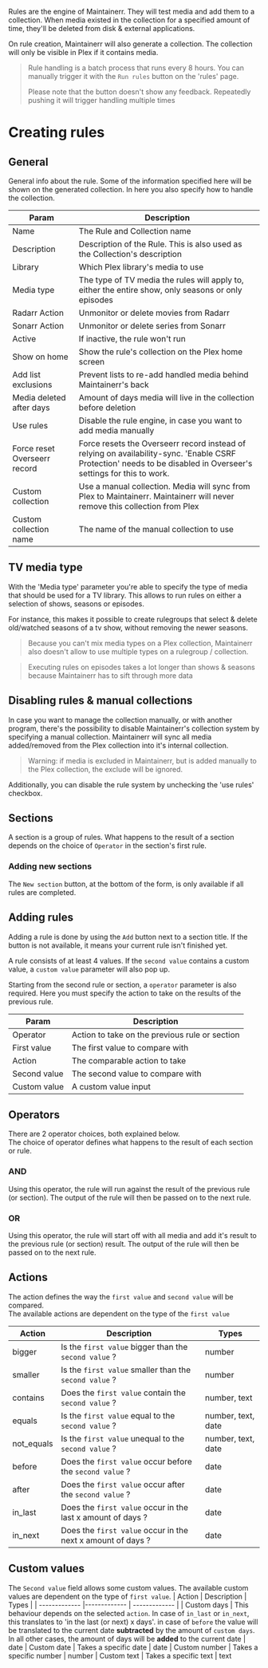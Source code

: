 Rules are the engine of Maintainerr. They will test media and add them to a collection.
When media existed in the collection for a specified amount of time, they'll be deleted from disk & external applications.

On rule creation, Maintainerr will also generate a collection. The collection will only be visible in Plex if it contains media.

> Rule handling is a batch process that runs every 8 hours. You can manually trigger it with the `Run rules` button on the 'rules' page.
>
> Please note that the button doesn't show any feedback. Repeatedly pushing it will trigger handling multiple times

# Creating rules

## General

General info about the rule. Some of the information specified here will be shown on the generated collection. In here you also specify how to handle the collection.

| Param                        | Description                                                                                                                                                                |
| ---------------------------- | -------------------------------------------------------------------------------------------------------------------------------------------------------------------------- |
| Name                         | The Rule and Collection name                                                                                                                                               |
| Description                  | Description of the Rule. This is also used as the Collection's description                                                                                                 |
| Library                      | Which Plex library's media to use                                                                                                                                          |
| Media type                   | The type of TV media the rules will apply to, either the entire show, only seasons or only episodes                                                                        |
| Radarr Action                | Unmonitor or delete movies from Radarr                                                                                                                                     |
| Sonarr Action                | Unmonitor or delete series from Sonarr                                                                                                                                     |
| Active                       | If inactive, the rule won't run                                                                                                                                            |
| Show on home                 | Show the rule's collection on the Plex home screen                                                                                                                         |
| Add list exclusions          | Prevent lists to re-add handled media behind Maintainerr's back                                                                                                            |
| Media deleted after days     | Amount of days media will live in the collection before deletion                                                                                                           |
| Use rules                    | Disable the rule engine, in case you want to add media manually                                                                                                            |
| Force reset Overseerr record | Force resets the Overseerr record instead of relying on availability-sync. 'Enable CSRF Protection' needs to be disabled in Overseer's settings for this to work.          |
| Custom collection            | Use a manual collection. Media will sync from Plex to Maintainerr. Maintainerr will never remove this collection from Plex                                                 |
| Custom collection name       | The name of the manual collection to use                                                                                                                                   |

## TV media type

With the 'Media type' parameter you're able to specify the type of media that should be used for a TV library. This allows to run rules on either a selection of shows, seasons or episodes. 

For instance, this makes it possible to create rulegroups that select & delete old/watched seasons of a tv show, without removing the newer seasons.

> Because you can't mix media types on a Plex collection, Maintainerr also doesn't allow to use multiple types on a rulegroup / collection.

> Executing rules on episodes takes a lot longer than shows & seasons because Maintainerr has to sift through more data

## Disabling rules & manual collections

In case you want to manage the collection manually, or with another program, there's the possibility to disable Maintainerr's collection system by specifying a manual collection.
Maintainerr will sync all media added/removed from the Plex collection into it's internal collection.

> Warning: if media is excluded in Maintainerr, but is added manually to the Plex collection, the exclude will be ignored.

Additionally, you can disable the rule system by unchecking the 'use rules' checkbox.

## Sections

A section is a group of rules. What happens to the result of a section depends on the choice of `Operator` in the section's first rule.

### Adding new sections

The `New section` button, at the bottom of the form, is only available if all rules are completed.

## Adding rules

Adding a rule is done by using the `Add` button next to a section title. If the button is not available, it means your current rule isn't finished yet.

A rule consists of at least 4 values. If the `second value` contains a custom value, a `custom value` parameter will also pop up.

Starting from the second rule or section, a `operator` parameter is also required. Here you must specify the action to take on the results of the previous rule.

| Param        | Description                                    |
| ------------ | ---------------------------------------------- |
| Operator     | Action to take on the previous rule or section |
| First value  | The first value to compare with                |
| Action       | The comparable action to take                  |
| Second value | The second value to compare with               |
| Custom value | A custom value input                           |

## Operators

There are 2 operator choices, both explained below. <br />
The choice of operator defines what happens to the result of each section or rule.

### AND

Using this operator, the rule will run against the result of the previous rule (or section).
The output of the rule will then be passed on to the next rule.

### OR

Using this operator, the rule will start off with all media and add it's result to the previous rule (or section) result.
The output of the rule will then be passed on to the next rule.

## Actions

The action defines the way the `first value` and `second value` will be compared. <br />
The available actions are dependent on the type of the `first value`

| Action     | Description                                                 | Types              |
| ---------- | ----------------------------------------------------------- | ------------------ |
| bigger     | Is the `first value` bigger than the `second value` ?       | number             |
| smaller    | Is the `first value` smaller than the `second value` ?      | number             |
| contains   | Does the `first value` contain the `second value` ?         | number, text       |
| equals     | Is the `first value` equal to the `second value` ?          | number, text, date |
| not_equals | Is the `first value` unequal to the `second value` ?        | number, text, date |
| before     | Does the `first value` occur before the `second value` ?    | date               |
| after      | Does the `first value` occur after the `second value` ?     | date               |
| in_last    | Does the `first value` occur in the last x amount of days ? | date               |
| in_next    | Does the `first value` occur in the next x amount of days ? | date               |

## Custom values

The `Second value` field allows some custom values. The available custom values are dependent on the type of `first value`.
| Action | Description | Types |
| ------------- |------------- | ------------- |
| Custom days | This behaviour depends on the selected `action`. In case of `in_last` or `in_next`, this translates to 'in the last (or next) x days'. in case of `before` the value will be translated to the current date **subtracted** by the amount of `custom days`. In all other cases, the amount of days will be **added** to the current date | date
| Custom date | Takes a specific date | date
| Custom number | Takes a specific number | number
| Custom text | Takes a specific text | text
